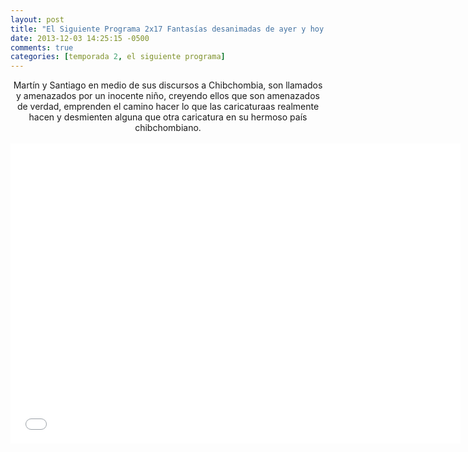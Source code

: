 ```yaml
---
layout: post
title: "El Siguiente Programa 2x17 Fantasías desanimadas de ayer y hoy Parte 1"
date: 2013-12-03 14:25:15 -0500
comments: true
categories: [temporada 2, el siguiente programa]
---
```

<div align="center">
Martín y Santiago en medio de sus discursos a Chibchombia, son llamados y amenazados por un inocente niño, creyendo ellos que son amenazados de verdad, emprenden el camino hacer lo que las caricaturaas realmente hacen y desmienten alguna que otra caricatura en su hermoso país chibchombiano.
<br></br>
<iframe width="720" height="480" src="//www.youtube.com/embed/0Xv-eVh7sb0" frameborder="0" allowfullscreen></iframe>
</div>
